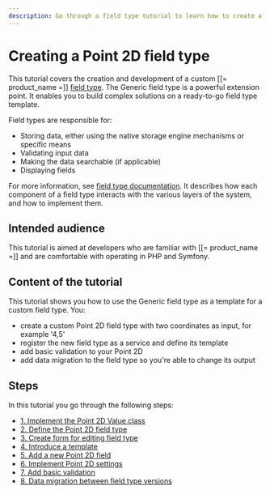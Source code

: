 ```yaml
---
description: Go through a field type tutorial to learn how to create a custom field type based on the built-in Generic field type.
---
```


# Creating a Point 2D field type

This tutorial covers the creation and development of a custom [[= product_name =]] [field type](create_custom_generic_field_type.md).
The Generic field type is a powerful extension point.
It enables you to build complex solutions on a ready-to-go field type template.

Field types are responsible for:

- Storing data, either using the native storage engine mechanisms or specific means
- Validating input data
- Making the data searchable (if applicable)
- Displaying fields

For more information, see [field type documentation](field_types.md).
It describes how each component of a field type interacts with the various layers of the system, and how to implement them.

## Intended audience

This tutorial is aimed at developers who are familiar with [[= product_name =]] and are comfortable with operating in PHP and Symfony.

## Content of the tutorial

This tutorial shows you how to use the Generic field type as a template for a custom field type. You:

- create a custom Point 2D field type with two coordinates as input, for example '4,5'
- register the new field type as a service and define its template
- add basic validation to your Point 2D
- add data migration to the field type so you're able to change its output

## Steps

In this tutorial you go through the following steps:

- [1. Implement the Point 2D Value class](1_implement_the_point2d_value_class.md)
- [2. Define the Point 2D field type](2_define_point2d_field_type.md)
- [3. Create form for editing field type](3_create_form_for_point2d.md)
- [4. Introduce a template](4_introduce_a_template.md)
- [5. Add a new Point 2D field](5_add_a_field.md)
- [6. Implement Point 2D settings](6_settings.md)
- [7. Add basic validation](7_add_a_validation.md)
- [8. Data migration between field type versions](8_data_migration.md)
